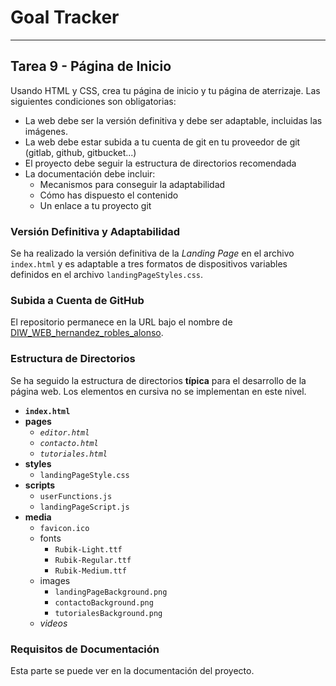 # Goal Tracker

---

## Tarea 9 - Página de Inicio

Usando HTML y CSS, crea tu página de inicio y tu página de aterrizaje. Las siguientes condiciones son obligatorias:

- La web debe ser la versión definitiva y debe ser adaptable, incluidas las imágenes.
- La web debe estar subida a tu cuenta de git en tu proveedor de git (gitlab, github, gitbucket...)
- El proyecto debe seguir la estructura de directorios recomendada
- La documentación debe incluir:
    - Mecanismos para conseguir la adaptabilidad
    - Cómo has dispuesto el contenido
    - Un enlace a tu proyecto git

### Versión Definitiva y Adaptabilidad

Se ha realizado la versión definitiva de la _Landing Page_ en el archivo `index.html` y es adaptable a tres formatos de dispositivos variables definidos en el archivo `landingPageStyles.css`.

### Subida a Cuenta de GitHub

El repositorio permanece en la URL bajo el nombre de [DIW_WEB_hernandez_robles_alonso](https://github.com/AloncraftMC/DIW_WEB_hernandez_robles_alonso).

### Estructura de Directorios

Se ha seguido la estructura de directorios **típica** para el desarrollo de la página web. Los elementos en cursiva no se implementan en este nivel.

- **`index.html`**
- **pages**
    - _`editor.html`_
    - _`contacto.html`_
    - _`tutoriales.html`_
- **styles**
    - `landingPageStyle.css`
- **scripts**
    - `userFunctions.js`
    - `landingPageScript.js`
- **media**
    - `favicon.ico`
    - fonts
        - `Rubik-Light.ttf`
        - `Rubik-Regular.ttf`
        - `Rubik-Medium.ttf`
    - images
        - `landingPageBackground.png`
        - `contactoBackground.png`
        - `tutorialesBackground.png`
    - _videos_

### Requisitos de Documentación

Esta parte se puede ver en la documentación del proyecto.